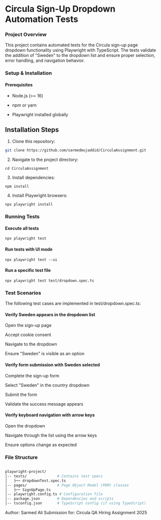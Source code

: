 # Circula Sign-Up Dropdown Automation Tests

### Project Overview

This project contains automated tests for the Circula sign-up page dropdown functionality using Playwright with TypeScript. The tests validate the addition of "Sweden" to the dropdown list and ensure proper selection, error handling, and navigation behavior.

### Setup & Installation

#### Prerequisites

- Node.js (>= 16)

- npm or yarn

- Playwright installed globally

## Installation Steps

1. Clone this repository:

```bash
git clone https://github.com/sarmedmujaddid/CirculaAssignment.git
```

2. Navigate to the project directory:

```
cd CirculaAssignment
```

3. Install dependencies:

```
npm install
```

4. Install Playwright browsers:

```
npx playwright install
```

### Running Tests

#### Execute all tests

```
npx playwright test
```

#### Run tests with UI mode

```
npx playwright test --ui
```

#### Run a specific test file
```
npx playwright test test/dropdown.spec.ts
```

### Test Scenarios

The following test cases are implemented in test/dropdown.spec.ts:

#### Verify Sweden appears in the dropdown list

Open the sign-up page

Accept cookie consent

Navigate to the dropdown

Ensure "Sweden" is visible as an option



#### Verify form submission with Sweden selected

Complete the sign-up form

Select "Sweden" in the country dropdown

Submit the form

Validate the success message appears


#### Verify keyboard navigation with arrow keys

Open the dropdown

Navigate through the list using the arrow keys

Ensure options change as expected

### File Structure
```bash

playwright-project/
│-- tests/              # Contains test specs
│   ├── dropdownTest.spec.ts
│-- pages/              # Page Object Model (POM) classes
│   ├── SignUpPage.ts
│-- playwright.config.ts # Configuration file
│-- package.json        # Dependencies and scripts
│-- tsconfig.json       # TypeScript config (if using TypeScript)

```

Author: Sarmed Ali Submission for: Circula QA Hiring Assignment 2025
